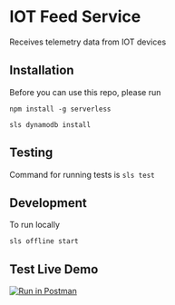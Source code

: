 # IOT Feed Service
Receives telemetry data from IOT devices

## Installation
Before you can use this repo, please run 

```npm install -g serverless```

```sls dynamodb install```

## Testing
Command for running tests is ```sls test```

## Development

To run locally
```
sls offline start
```

## Test Live Demo
[![Run in Postman](https://run.pstmn.io/button.svg)](https://app.getpostman.com/run-collection/13237399-de9745b6-e3fb-465e-9296-9cd5cac67173?action=collection%2Ffork&collection-url=entityId%3D13237399-de9745b6-e3fb-465e-9296-9cd5cac67173%26entityType%3Dcollection%26workspaceId%3D58beab1c-ac72-4c57-bbb7-5bebe864cf3f)
